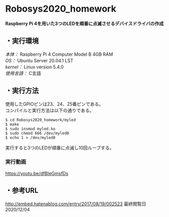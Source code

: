 # Robosys2020_homework
**Raspberry Pi 4を用いた3つのLEDを順番に点滅させるデバイスドライバの作成**  
## ・実行環境  
*本体：* Raspberry Pi 4 Computer Model B 4GB RAM  
*OS：* Ubuntu Server 20.04.1 LST  
*kernel：* Linux version 5.4.0  
*使用言語：* C言語  
## ・実行方法
使用したGPIOピンは23、24、25番ピンである。  
コンパイルと実行方法は以下の通りである。
```
$ cd Robosys2020_homework/myled  
$ make  
$ sudo insmod myled.ko  
$ sudo chmod 666 /dev/myled0  
$ echo 1 > /dev/myled0  
```
実行すると3つのLEDが順番に点滅し10回ループする。　　
### 実行動画
https://youtu.be/dfBIeGmsfDs
## ・参考URL  
http://embed.hatenablog.com/entry/2017/08/19/002523 
最終閲覧日　2020/12/04
